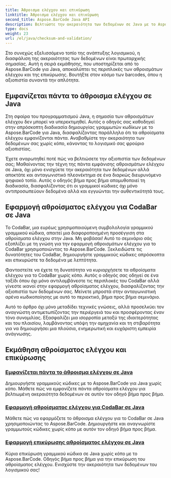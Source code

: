 ```yaml
---
title: Άθροισμα ελέγχου και επικύρωση
linktitle: Άθροισμα ελέγχου και επικύρωση
second_title: Aspose.BarCode Java API
description: Βελτιώστε την ακεραιότητα των δεδομένων σε Java με το Aspose.BarCode. Δημιουργήστε γραμμικούς κώδικες χωρίς κόπο, εμφανίστε πάντα αθροίσματα ελέγχου και κυριαρχήστε το CodaBar και την επικύρωση γενικού αθροίσματος ελέγχου.
type: docs
weight: 23
url: /el/java/checksum-and-validation/
---
```



Στο συνεχώς εξελισσόμενο τοπίο της ανάπτυξης λογισμικού, η διασφάλιση της ακεραιότητας των δεδομένων είναι πρωταρχικής σημασίας. Αυτή η σειρά εκμάθησης, που υποστηρίζεται από το Aspose.BarCode για Java, αποκαλύπτει τις περιπλοκές των αθροισμάτων ελέγχου και της επικύρωσης. Βουτήξτε στον κόσμο των barcodes, όπου η αξιοπιστία συναντά την απλότητα.

## Εμφανίζεται πάντα το άθροισμα ελέγχου σε Java

Στη σφαίρα του προγραμματισμού Java, η σημασία των αθροισμάτων ελέγχου δεν μπορεί να υπερεκτιμηθεί. Αυτός ο οδηγός σας καθοδηγεί στην απρόσκοπτη διαδικασία δημιουργίας γραμμωτών κωδίκων με το Aspose.BarCode για Java, διασφαλίζοντας παράλληλα ότι τα αθροίσματα ελέγχου εμφανίζονται πάντα. Αναβαθμίστε την ακεραιότητα των δεδομένων σας χωρίς κόπο, κάνοντας το λογισμικό σας φρούριο αξιοπιστίας.

Έχετε αναρωτηθεί ποτέ πώς να βελτιώσετε την αξιοπιστία των δεδομένων σας; Μαθαίνοντας την τέχνη της πάντα εμφάνισης αθροισμάτων ελέγχου σε Java, όχι μόνο ενισχύετε την ακεραιότητα των δεδομένων αλλά αποκτάτε και ανταγωνιστικό πλεονέκτημα σε ένα διαρκώς διευρυνόμενο ψηφιακό τοπίο. Αυτός ο οδηγός βήμα προς βήμα απομυθοποιεί τη διαδικασία, διασφαλίζοντας ότι οι γραμμικοί κώδικες όχι μόνο αντιπροσωπεύουν δεδομένα αλλά και εγγυώνται την αυθεντικότητά τους.

## Εφαρμογή αθροίσματος ελέγχου για CodaBar σε Java

Το CodaBar, μια ευρέως χρησιμοποιούμενη συμβολολογία γραμμικού γραμμικού κώδικα, απαιτεί μια διαφοροποιημένη προσέγγιση στα αθροίσματα ελέγχου στην Java. Μη φοβάσαι! Αυτό το σεμινάριο σάς εξοπλίζει με τη γνώση για την εφαρμογή αθροισμάτων ελέγχου για το CodaBar χρησιμοποιώντας το Aspose.BarCode. Ξεκλειδώστε τις δυνατότητες του CodaBar, δημιουργήστε γραμμικούς κώδικες απρόσκοπτα και επικυρώστε τα δεδομένα με λεπτότητα.

Φανταστείτε να έχετε τη δυνατότητα να κυριαρχήσετε τα αθροίσματα ελέγχου για το CodaBar χωρίς κόπο. Αυτός ο οδηγός σας οδηγεί σε ένα ταξίδι όπου όχι μόνο αντιλαμβάνεστε τις περιπλοκές του CodaBar αλλά γίνεστε ικανοί στην εφαρμογή αθροίσματος ελέγχου, διασφαλίζοντας την αξιοπιστία των δεδομένων σας. Μείνετε μπροστά στην ανταγωνιστική αρένα κωδικοποίησης με αυτό το περιεκτικό, βήμα προς βήμα σεμινάριο.

Αυτό το άρθρο όχι μόνο μεταδίδει τεχνικές γνώσεις, αλλά προσελκύει τον αναγνώστη αντιμετωπίζοντας την περιέργειά του και προσφέροντας έναν τόνο συνομιλίας. Εξασφαλίζει μια ισορροπία μεταξύ της ιδιαιτερότητας και του πλαισίου, λαμβάνοντας υπόψη την αμηχανία και τη στιβαρότητα για να δημιουργήσει μια πλούσια, ενημερωτική και ευχάριστη εμπειρία ανάγνωσης.
## Εκμάθηση αθροίσματος ελέγχου και επικύρωσης
### [Εμφανίζεται πάντα το άθροισμα ελέγχου σε Java](./always-showing-checksum/)
Δημιουργήστε γραμμικούς κώδικες με το Aspose.BarCode για Java χωρίς κόπο. Μάθετε πώς να εμφανίζετε πάντα αθροίσματα ελέγχου για βελτιωμένη ακεραιότητα δεδομένων σε αυτόν τον οδηγό βήμα προς βήμα.
### [Εφαρμογή αθροίσματος ελέγχου για CodaBar σε Java](./applying-checksum-codabar/)
Μάθετε πώς να εφαρμόζετε το άθροισμα ελέγχου για το CodaBar σε Java χρησιμοποιώντας το Aspose.BarCode. Δημιουργήστε και αναγνωρίστε γραμμωτούς κώδικες χωρίς κόπο με αυτόν τον οδηγό βήμα προς βήμα.
### [Εφαρμογή επικύρωσης αθροίσματος ελέγχου σε Java](./applying-checksum-validation/)
Κύρια επικύρωση γραμμικού κώδικα σε Java χωρίς κόπο με το Aspose.BarCode. Οδηγός βήμα προς βήμα για την επικύρωση του αθροίσματος ελέγχου. Ενισχύστε την ακεραιότητα των δεδομένων του λογισμικού σας!